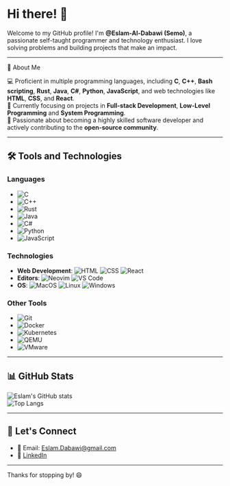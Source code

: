 
<!---
- 👋 Hi, I’m @Eslam-Al-Dabawi
- 👀 I’m interested in ...
- 🌱 I’m currently learning ...
- 💞️ I’m looking to collaborate on ...
- 📫 How to reach me ...
- 😄 Pronouns: ...
- ⚡ Fun fact: ...

Eslam-Al-Dabawi/Eslam-Al-Dabawi is a ✨ special ✨ repository because its `README.md` (this file) appears on your GitHub profile.
You can click the Preview link to take a look at your changes.
--->
# Hi there! 👋

Welcome to my GitHub profile! I'm **@Eslam-Al-Dabawi (Semo)**, a passionate self-taught programmer and technology enthusiast. I love solving problems and building projects that make an impact.

---

🚀 About Me

💻 Proficient in multiple programming languages, including **C**, **C++**, **Bash scripting**, **Rust**, **Java**, **C#**, **Python**, **JavaScript**, and web technologies like **HTML**, **CSS**, and **React**.  
🔭 Currently focusing on projects in **Full-stack Development**, **Low-Level Programming** and **System Programming**.  
🎯 Passionate about becoming a highly skilled software developer and actively contributing to the **open-source community**.

---

## 🛠️ Tools and Technologies

### Languages
- ![C](https://img.shields.io/badge/-C-A8B9CC?logo=c&logoColor=white) 
- ![C++](https://img.shields.io/badge/-C++-00599C?logo=c%2B%2B&logoColor=white) 
- ![Rust](https://img.shields.io/badge/-Rust-000000?logo=rust&logoColor=white) 
- ![Java](https://img.shields.io/badge/-Java-007396?logo=java&logoColor=white) 
- ![C#](https://img.shields.io/badge/-C%23-239120?logo=c-sharp&logoColor=white)
- ![Python](https://img.shields.io/badge/-Python-3776AB?logo=python&logoColor=white) 
- ![JavaScript](https://img.shields.io/badge/-JavaScript-F7DF1E?logo=javascript&logoColor=black) 

### Technologies
- **Web Development**: ![HTML](https://img.shields.io/badge/-HTML-E34F26?logo=html5&logoColor=white) ![CSS](https://img.shields.io/badge/-CSS-1572B6?logo=css3&logoColor=white) ![React](https://img.shields.io/badge/-React-61DAFB?logo=react&logoColor=black)
- **Editors**: ![Neovim](https://img.shields.io/badge/-Neovim-57A143?logo=neovim&logoColor=white) ![VS Code](https://img.shields.io/badge/-VS%20Code-007ACC?logo=visual-studio-code&logoColor=white)  
- **OS**: ![MacOS](https://img.shields.io/badge/-MacOS-000000?logo=apple&logoColor=white) ![Linux](https://img.shields.io/badge/-Linux-FCC624?logo=linux&logoColor=black) ![Windows](https://img.shields.io/badge/-Windows-0078D6?logo=windows&logoColor=white)
### Other Tools
- ![Git](https://img.shields.io/badge/-Git-F05032?logo=git&logoColor=white) 
- ![Docker](https://img.shields.io/badge/-Docker-2496ED?logo=docker&logoColor=white) 
- ![Kubernetes](https://img.shields.io/badge/-Kubernetes-326CE5?logo=kubernetes&logoColor=white) 
- ![QEMU](https://img.shields.io/badge/-QEMU-FF6600?logo=qemu&logoColor=white) 
- ![VMware](https://img.shields.io/badge/-VMware-607078?logo=vmware&logoColor=white)

---

<!---
## 🌟 Featured Projects

### [🔧 LazyVim Configurations](https://github.com/username/lazyvim-configs)
Custom Neovim setup for optimal productivity and efficient workflows.

### [📂 Algorithm Tracker](https://github.com/username/algorithm-tracker)
A repository to practice and track progress on algorithm problems from platforms like LeetCode and Codeforces.

--->

## 📊 GitHub Stats
![Eslam's GitHub stats](https://github-readme-stats.vercel.app/api?username=Eslam-Al-Dabawi&show_icons=true&theme=radical)  
![Top Langs](https://github-readme-stats.vercel.app/api/top-langs/?username=Eslam-Al-Dabawi&layout=compact&theme=radical)

---

## 🤝 Let's Connect
- 📧 Email: Eslam.Dabawi@gmail.com   
- 💼 [LinkedIn](https://www.linkedin.com/in/eslam-al-dabawi)

---

Thanks for stopping by! 😄
